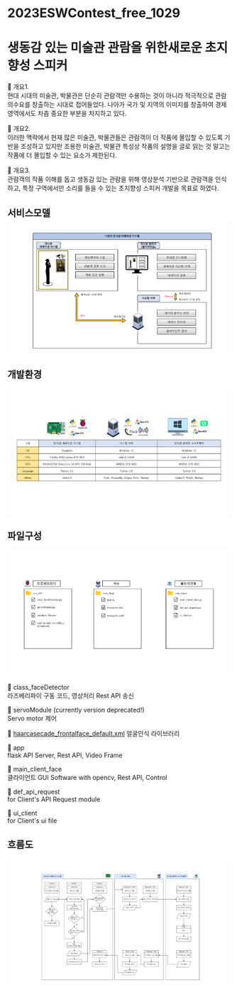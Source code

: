# 2023ESWContest_free_1029
# 생동감 있는 미술관 관람을 위한새로운 초지향성 스피커
:mag_right: 개요1.   
현대 시대의 미술관, 박물관은 단순히 관람객만 수용하는 것이 아니라 적극적으로 관람의수요를 창출하는 시대로 접어들었다. 나아가 국가 및 지역의 이미지를 창출하여 경제 영역에서도 차츰 중요한 부분을 차지하고 있다.
  
:mag_right: 개요2.  
이러한 맥락에서 현재 많은 미술관, 박물관들은 관람객이 더 작품에 몰입할 수 있도록 기반을 조성하고 있지만 조용한 미술관, 박물관 특성상 작품의 설명을 글로 읽는 것 말고는 작품에 더 몰입할 수 있는 요소가 제한된다.
  
:mag_right: 개요3.  
관람객의 작품 이해를 돕고 생동감 있는 관람을 위해 영상분석 기반으로 관람객을 인식하고, 특정 구역에서만 소리를 들을 수 있는 초지향성 스피커 개발을 목표로 하였다.
  

## 서비스모델
![image](https://raw.githubusercontent.com/Const4nt0228/2023ESWContest_free_1029/main/img/servicemodel.png?token=GHSAT0AAAAAACG5SIJV5HOLHOTT36IOX4EMZHOZWIA)

## 개발환경
![image](https://github.com/Const4nt0228/2023ESWContest_free_1029/blob/main/img/enviroment.png)

## 파일구성
![image](https://github.com/Const4nt0228/2023ESWContest_free_1029/blob/main/img/folder_2.png)  

:page_with_curl: class_faceDetector   
라즈베리파이 구동 코드, 영상처리 Rest API 송신   

:page_with_curl: servoModule (currently version deprecated!)    
Servo motor 제어  

:page_with_curl: [haarcasecade_frontalface_default.xml]([http://www.google.co.kr](https://github.com/opencv/opencv))
얼굴인식 라이브러리  

:page_with_curl: app    
flask API Server, Rest API, Video Frame    

:page_with_curl: main_client_face    
클라이언트 GUI Software with opencv, Rest API, Control   

:page_with_curl: def_api_request    
for Client's API Request module    

:page_with_curl: ui_client    
for Client's ui file    


## 흐름도
![image](https://github.com/Const4nt0228/2023ESWContest_free_1029/blob/main/img/flow.png)
